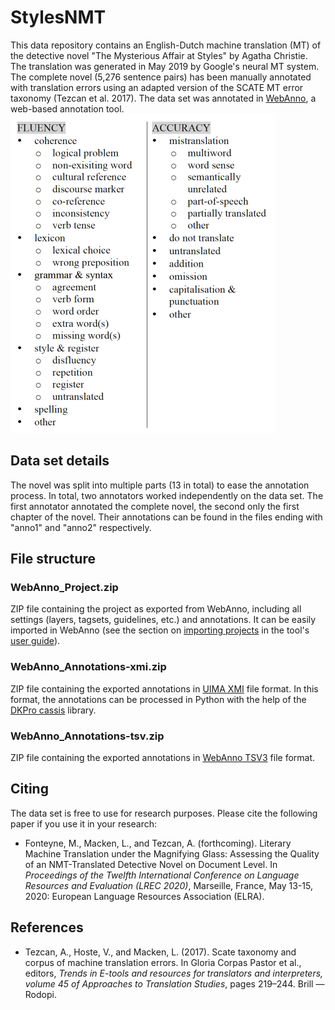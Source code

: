 # StylesNMT
This data repository contains an English-Dutch machine translation (MT) of the detective novel "The Mysterious Affair at Styles" by Agatha Christie. The translation was generated in May 2019 by Google's neural MT system. The complete novel (5,276 sentence pairs) has been manually annotated with translation errors using an adapted version of the SCATE MT error taxonomy (Tezcan et al. 2017). The data set was annotated in [WebAnno](https://webanno.github.io/webanno/), a web-based annotation tool.
![The adapted SCATE MT error taxonomy](/images/taxonomy.png)
## Data set details
The novel was split into multiple parts (13 in total) to ease the annotation process. In total, two annotators worked independently on the data set. The first annotator annotated the complete novel, the second only the first chapter of the novel. Their annotations can be found in the files ending with "anno1" and "anno2" respectively.
## File structure
### WebAnno_Project.zip
ZIP file containing the project as exported from WebAnno, including all settings (layers, tagsets, guidelines, etc.) and annotations. It can be easily imported in WebAnno (see the section on [importing projects](https://webanno.github.io/webanno/releases/3.6.4/docs/user-guide.html#_import) in the tool's [user guide](https://webanno.github.io/webanno/releases/3.6.4/docs/user-guide.html)).
### WebAnno_Annotations-xmi.zip
ZIP file containing the exported annotations in [UIMA XMI](https://uima.apache.org/d/uimaj-current/references.html#ugr.ref.xmi) file format. In this format, the annotations can be processed in Python with the help of the [DKPro cassis](https://github.com/dkpro/dkpro-cassis) library.
### WebAnno_Annotations-tsv.zip
ZIP file containing the exported annotations in [WebAnno TSV3](https://webanno.github.io/webanno/releases/3.6.4/docs/user-guide.html#sect_webannotsv) file format.
## Citing
The data set is free to use for research purposes. Please cite the following paper if you use it in your research:<br>
* Fonteyne, M., Macken, L., and Tezcan, A. (forthcoming). Literary Machine Translation under the Magnifying Glass: Assessing the Quality of an NMT-Translated Detective Novel on Document Level. In *Proceedings of the Twelfth International Conference on Language Resources and Evaluation (LREC 2020)*, Marseille, France, May 13-15, 2020: European Language Resources Association (ELRA).
## References
* Tezcan, A., Hoste, V., and Macken, L. (2017). Scate taxonomy and corpus of machine translation errors. In Gloria Corpas Pastor et al., editors, *Trends in E-tools and resources for translators and interpreters, volume 45 of Approaches to Translation Studies*, pages 219–244. Brill — Rodopi.
